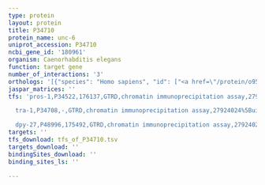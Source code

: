 ```yaml
---
type: protein
layout: protein
title: P34710
protein_name: unc-6
uniprot_accession: P34710
ncbi_gene_id: '180961'
organism: Caenorhabditis elegans
function: target gene
number_of_interactions: '3'
orthologs: '[{"species": "Homo sapiens", "id": ["<a href=\"/protein/o95631\">O95631</a>"]}, {"species": "Mus musculus", "id": ["<a href=\"/protein/o09118\">O09118</a>"]}, {"species": "Rattus norvegicus", "id": ["<a href=\"/protein/f1lpc8\">F1LPC8</a>"]}, {"species": "Drosophila melanogaster", "id": ["M9NF48"]}, {"species": "Danio rerio", "id": ["X1WCF2", "<a href=\"/protein/f1quk5\">F1QUK5</a>", "<a href=\"/protein/o42140\">O42140</a>"]}]'
jaspar_matrices: ''
tfs: 'pros-1,P34522,176137,GTRD,chromatin immunoprecipitation assay,27924024%5Buid%5D,No

  tra-1,P34708,-,GTRD,chromatin immunoprecipitation assay,27924024%5Buid%5D,No

  dpy-27,P48996,175492,GTRD,chromatin immunoprecipitation assay,27924024%5Buid%5D,No'
targets: ''
tfs_download: tfs_of_P34710.tsv
targets_download: ''
bindingSites_download: ''
binding_sites_ls: ''

---
```

